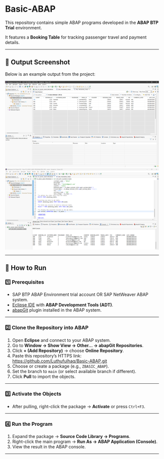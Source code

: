 # Basic-ABAP

This repository contains simple ABAP programs developed in the **ABAP BTP Trial** environment.

It features a **Booking Table** for tracking passenger travel and payment details.

---

## 📸 Output Screenshot

Below is an example output from the project:

![ABAP Program Output](output2.png)
![ABAP Program Output](output1.png)

---

## 🚀 How to Run

### 1️⃣ Prerequisites
- SAP BTP ABAP Environment trial account OR SAP NetWeaver ABAP system.
- [Eclipse IDE](https://www.eclipse.org/downloads/) with **ABAP Development Tools (ADT)**.
- [abapGit](https://abapgit.org/) plugin installed in the ABAP system.

---

### 2️⃣ Clone the Repository into ABAP
1. Open **Eclipse** and connect to your ABAP system.
2. Go to **Window → Show View → Other… → abapGit Repositories**.
3. Click **+ (Add Repository)** → choose **Online Repository**.
4. Paste this repository’s HTTPS link:  
https://github.com/Luthufulhaq/Basic-ABAP.git
5. Choose or create a package (e.g., `ZBASIC_ABAP`).
6. Set the branch to `main` (or select available branch if different).
7. Click **Pull** to import the objects.

---

### 3️⃣ Activate the Objects
- After pulling, right-click the package → **Activate** or press `Ctrl+F3`.

---

### 4️⃣ Run the Program
1. Expand the package → **Source Code Library → Programs**.
2. Right-click the main program → **Run As → ABAP Application (Console)**.
3. View the result in the ABAP console.

---







